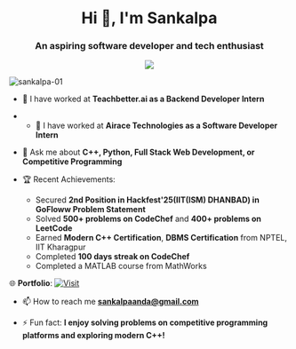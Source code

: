 <h1 align="center">Hi 👋, I'm Sankalpa</h1>
<h3 align="center">An aspiring software developer and tech enthusiast</h3>

<p align="center">
  <img src="https://readme-typing-svg.herokuapp.com?color=F77B00&size=24&center=true&vCenter=true&width=500&lines=Aspiring+Software+Developer;Tech+Enthusiast;Competitive+Programmer" />
</p>

<p align="left">
  <img src="https://komarev.com/ghpvc/?username=sankalpa-01&label=Profile%20views&color=0e75b6&style=flat" alt="sankalpa-01" />
</p>

- 🔭 I have worked at **Teachbetter.ai as a Backend Developer Intern**
- - 🔭 I have worked at **Airace Technologies as a Software Developer Intern**

- 💬 Ask me about **C++, Python, Full Stack Web Development, or Competitive Programming**

- 🏆 Recent Achievements:
  - Secured **2nd Position in Hackfest'25(IIT(ISM) DHANBAD) in GoFloww Problem Statement**
  - Solved **500+ problems on CodeChef** and **400+ problems on LeetCode**
  - Earned **Modern C++ Certification**, **DBMS Certification** from NPTEL, IIT Kharagpur
  - Completed **100 days streak on CodeChef**
  - Completed a MATLAB course from MathWorks

🌐 **Portfolio**: [![Visit](https://img.shields.io/badge/Portfolio-Visit-blue)](https://portfolio-website-rose-six-68.vercel.app)

- 📫 How to reach me **sankalpaanda@gmail.com**

- ⚡ Fun fact: **I enjoy solving problems on competitive programming platforms and exploring modern C++!**
